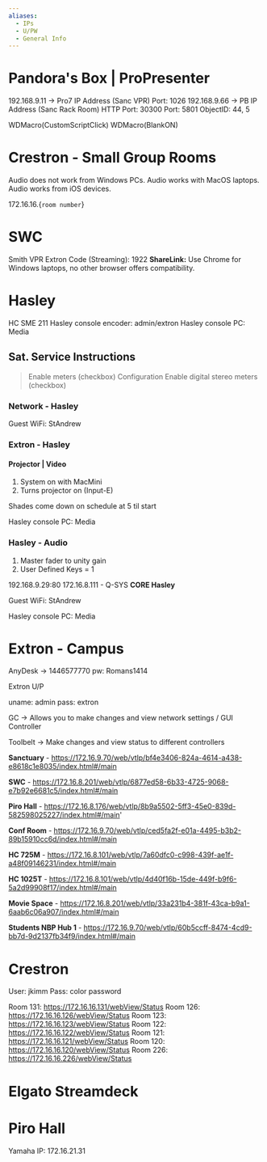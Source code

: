 ```yaml
---
aliases:
  - IPs
  - U/PW
  - General Info
---
```

# Pandora's Box | ProPresenter

192.168.9.11 -> Pro7 IP Address (Sanc VPR)
Port: 1026
192.168.9.66 -> PB IP Address (Sanc Rack Room)
HTTP Port: 30300
Port: 5801
ObjectID: 44, 5

WDMacro(CustomScriptClick)
WDMacro(BlankON)
# Crestron - Small Group Rooms

Audio does not work from Windows PCs. 
Audio works with MacOS laptops. 
Audio works from iOS devices. 

172.16.16.{`room number`}
# SWC 

Smith VPR Extron Code (Streaming):  1922
**ShareLink:** Use Chrome for Windows laptops, no other browser offers compatibility.

# Hasley

HC SME 211
Hasley console encoder: admin/extron
Hasley console PC: Media
## Sat. Service Instructions

> Enable meters (checkbox)
> Configuration
> Enable digital stereo meters (checkbox)
### Network - Hasley

Guest WiFi: StAndrew

### Extron - Hasley

#### Projector | Video

1. System on with MacMini
2. Turns projector on (Input-E)

Shades come down on schedule at 5 til start

Hasley console PC: Media
### Hasley - Audio 

1. Master fader to unity gain
2. User Defined Keys = 1

192.168.9.29:80
172.16.8.111 - Q-SYS **CORE Hasley**

Guest WiFi: StAndrew

Hasley console PC: Media
# Extron - Campus

AnyDesk -> 1446577770 pw: Romans1414

Extron U/P

uname: admin
pass: extron

GC -> Allows you to make changes and view network settings / GUI Controller

Toolbelt -> Make changes and view status to different controllers

**Sanctuary**  - https://172.16.9.70/web/vtlp/bf4e3406-824a-4614-a438-e8618c1e8035/index.html#/main

**SWC**  - https://172.16.8.201/web/vtlp/6877ed58-6b33-4725-9068-e7b92e6681c5/index.html#/main

**Piro Hall**  - https://172.16.8.176/web/vtlp/8b9a5502-5ff3-45e0-839d-582598025227/index.html#/main'

**Conf Room**  - https://172.16.9.70/web/vtlp/ced5fa2f-e01a-4495-b3b2-89b15910cc6d/index.html#/main

**HC 725M**  - https://172.16.8.101/web/vtlp/7a60dfc0-c998-439f-ae1f-a48f09146231/index.html#/main

**HC 1025T**  - https://172.16.8.101/web/vtlp/4d40f16b-15de-449f-b9f6-5a2d99908f17/index.html#/main

**Movie Space**  - https://172.16.8.201/web/vtlp/33a231b4-381f-43ca-b9a1-6aab6c06a907/index.html#/main

**Students NBP Hub 1** - https://172.16.9.70/web/vtlp/60b5ccff-8474-4cd9-bb7d-9d2137fb34f9/index.html#/main

# Crestron 

User: jkimm
Pass: color password

Room 131: https://172.16.16.131/webView/Status
Room 126: https://172.16.16.126/webView/Status
Room 123: https://172.16.16.123/webView/Status
Room 122: https://172.16.16.122/webView/Status
Room 121: https://172.16.16.121/webView/Status
Room 120: https://172.16.16.120/webView/Status
Room 226: https://172.16.16.226/webView/Status
# Elgato Streamdeck

# Piro Hall

Yamaha IP: 172.16.21.31

